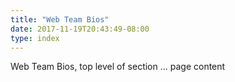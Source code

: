 ```yaml
---
title: "Web Team Bios"
date: 2017-11-19T20:43:49-08:00
type: index
---
```


Web Team Bios, top level of section ... page content
